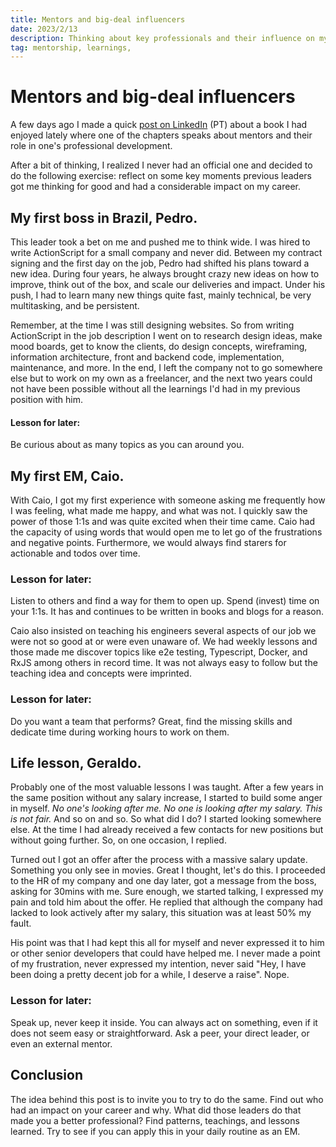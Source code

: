 ```yaml
---
title: Mentors and big-deal influencers
date: 2023/2/13
description: Thinking about key professionals and their influence on my career so far.
tag: mentorship, learnings, 
---
```


# Mentors and big-deal influencers

A few days ago I made a quick [post on LinkedIn](https://www.linkedin.com/posts/kevinchevallier_ja-li-v%C3%A1rios-livros-por-ai-sobre-carreira-activity-7029063659058307072-hayg?utm_source=share&utm_medium=member_desktop) (PT) about a book I had enjoyed lately where one of the chapters speaks about mentors and their role in one's professional development. 

After a bit of thinking, I realized I never had an official one and decided to do the following exercise: reflect on some key moments previous leaders got me thinking for good and had a considerable impact on my career.

## My first boss in Brazil, Pedro.

This leader took a bet on me and pushed me to think wide. I was hired to write ActionScript for a small company and never did. Between my contract signing and the first day on the job, Pedro had shifted his plans toward a new idea. During four years, he always brought crazy new ideas on how to improve, think out of the box, and scale our deliveries and impact. Under his push, I had to learn many new things quite fast, mainly technical, be very multitasking, and be persistent. 

Remember, at the time I was still designing websites. So from writing ActionScript in the job description I went on to research design ideas, make mood boards, get to know the clients, do design concepts, wireframing, information architecture, front and backend code, implementation, maintenance, and more. 
In the end, I left the company not to go somewhere else but to work on my own as a freelancer, and the next two years could not have been possible without all the learnings I'd had in my previous position with him. 

#### Lesson for later: 
Be curious about as many topics as you can around you. 

## My first EM, Caio. 
With Caio, I got my first experience with someone asking me frequently how I was feeling, what made me happy, and what was not. I quickly saw the power of those 1:1s and was quite excited when their time came. Caio had the capacity of using words that would open me to let go of the frustrations and negative points. Furthermore, we would always find starers for actionable and todos over time. 

### Lesson for later: 
Listen to others and find a way for them to open up.  Spend (invest) time on your 1:1s. It has and continues to be written in books and blogs for a reason. 

Caio also insisted on teaching his engineers several aspects of our job we were not so good at or were even unaware of. We had weekly lessons and those made me discover topics like e2e testing, Typescript, Docker, and RxJS among others in record time. It was not always easy to follow but the teaching idea and concepts were imprinted. 

### Lesson for later: 
Do you want a team that performs? Great, find the missing skills and dedicate time during working hours to work on them. 

## Life lesson, Geraldo.

Probably one of the most valuable lessons I was taught. After a few years in the same position without any salary increase, I started to build some anger in myself. _No one's looking after me. No one is looking after my salary. This is not fair._ And so on and so. So what did I do? I started looking somewhere else. At the time I had already received a few contacts for new positions but without going further. So, on one occasion, I replied.

Turned out I got an offer after the process with a massive salary update. Something you only see in movies. Great I thought, let's do this. I proceeded to the HR of my company and one day later, got a message from the boss, asking for 30mins with me. Sure enough, we started talking, I expressed my pain and told him about the offer. He replied that although the company had lacked to look actively after my salary, this situation was at least 50% my fault. 

His point was that  I had kept this all for myself and never expressed it to him or other senior developers that could have helped me. I never made a point of my frustration, never expressed my intention, never said "Hey, I have been doing a pretty decent job for a while, I deserve a raise". Nope.

### Lesson for later: 
Speak up, never keep it inside. You can always act on something, even if it does not seem easy or straightforward. Ask a peer, your direct leader, or even an external mentor.  

## Conclusion

The idea behind this post is to invite you to try to do the same. Find out who had an impact on your career and why. What did those leaders do that made you a better professional? Find patterns, teachings, and lessons learned. Try to see if you can apply this in your daily routine as an EM.
